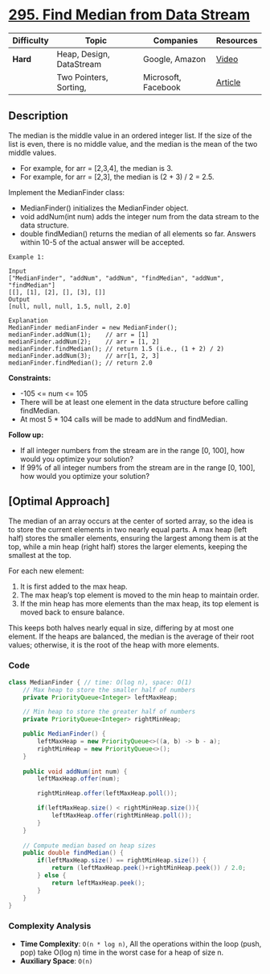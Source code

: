 # [295. Find Median from Data Stream](https://leetcode.com/problems/find-median-from-data-stream/description/)

| Difficulty | Topic                    | Companies           | Resources   |
| ---------- | ------------------------ | ------------------- | ----------- |
| **Hard**   | Heap, Design, DataStream | Google, Amazon      | [Video](#)  |
|            | Two Pointers, Sorting,   | Microsoft, Facebook | [Article](https://www.geeksforgeeks.org/kth-largest-element-in-an-array/) |

## Description
The median is the middle value in an ordered integer list. If the size of the list is even, there is no middle value, and the median is the mean of the two middle values.

* For example, for arr = [2,3,4], the median is 3.
* For example, for arr = [2,3], the median is (2 + 3) / 2 = 2.5.

Implement the MedianFinder class:

* MedianFinder() initializes the MedianFinder object.
* void addNum(int num) adds the integer num from the data stream to the data structure.
* double findMedian() returns the median of all elements so far. Answers within 10-5 of the actual answer will be accepted.
 
```
Example 1:

Input
["MedianFinder", "addNum", "addNum", "findMedian", "addNum", "findMedian"]
[[], [1], [2], [], [3], []]
Output
[null, null, null, 1.5, null, 2.0]

Explanation
MedianFinder medianFinder = new MedianFinder();
medianFinder.addNum(1);    // arr = [1]
medianFinder.addNum(2);    // arr = [1, 2]
medianFinder.findMedian(); // return 1.5 (i.e., (1 + 2) / 2)
medianFinder.addNum(3);    // arr[1, 2, 3]
medianFinder.findMedian(); // return 2.0
```

**Constraints:**

- -105 <= num <= 105
- There will be at least one element in the data structure before calling findMedian.
- At most 5 * 104 calls will be made to addNum and findMedian.
 
**Follow up:**

- If all integer numbers from the stream are in the range [0, 100], how would you optimize your solution?
- If 99% of all integer numbers from the stream are in the range [0, 100], how would you optimize your solution?



## [Optimal Approach]
The median of an array occurs at the center of sorted array, so the idea is to store the current elements in two nearly equal parts. A max heap (left half) stores the smaller elements, ensuring the largest among them is at the top, while a min heap (right half) stores the larger elements, keeping the smallest at the top.

For each new element:

1. It is first added to the max heap.
2. The max heap’s top element is moved to the min heap to maintain order.
3. If the min heap has more elements than the max heap, its top element is moved back to ensure balance.

This keeps both halves nearly equal in size, differing by at most one element. If the heaps are balanced, the median is the average of their root values; otherwise, it is the root of the heap with more elements.

### Code
```java
class MedianFinder { // time: O(log n), space: O(1)
    // Max heap to store the smaller half of numbers
    private PriorityQueue<Integer> leftMaxHeap;

    // Min heap to store the greater half of numbers
    private PriorityQueue<Integer> rightMinHeap;

    public MedianFinder() {
        leftMaxHeap = new PriorityQueue<>((a, b) -> b - a); 
        rightMinHeap = new PriorityQueue<>(); 
    }
    
    public void addNum(int num) {
        leftMaxHeap.offer(num);

        rightMinHeap.offer(leftMaxHeap.poll());

        if(leftMaxHeap.size() < rightMinHeap.size()){
            leftMaxHeap.offer(rightMinHeap.poll());
        }
    }
    
    // Compute median based on heap sizes
    public double findMedian() {
        if(leftMaxHeap.size() == rightMinHeap.size()) {
            return (leftMaxHeap.peek()+rightMinHeap.peek()) / 2.0;
        } else {
            return leftMaxHeap.peek();
        }
    }
}
```
### Complexity Analysis
- **Time Complexity**: `O(n * log n)`, All the operations within the loop (push, pop) take O(log n) time in the worst case for a heap of size n.
- **Auxiliary Space**: `O(n)`